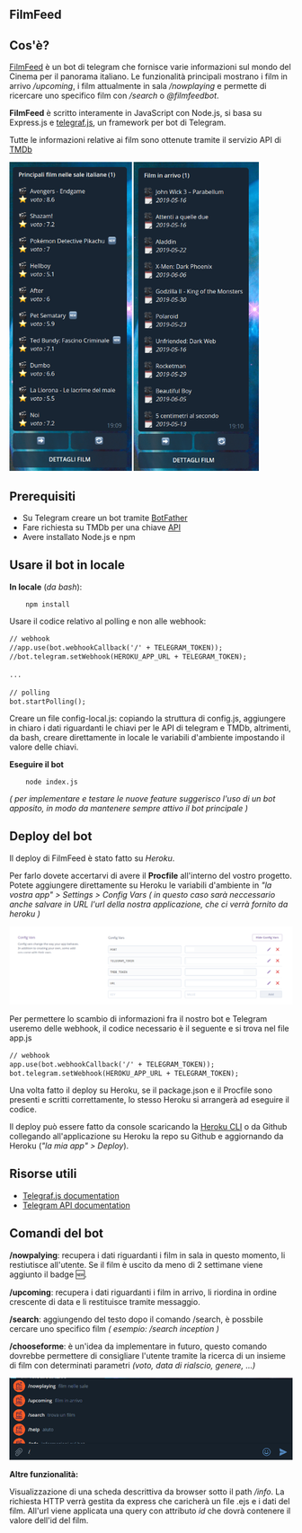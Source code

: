 ## FilmFeed

## Cos'è?
[FilmFeed](https://t.me/filmfeedbot) è un bot di telegram che fornisce varie informazioni sul mondo del Cinema per il panorama italiano. 
Le funzionalità principali mostrano i film in arrivo _/upcoming_, i film attualmente in sala _/nowplaying_ e permette di ricercare uno specifico film con _/search_ o _@filmfeedbot_.

**FilmFeed** è scritto interamente in JavaScript con Node.js, si basa su Express.js e [telegraf.js](https://telegraf.js.org/#/), un framework per bot di Telegram.

Tutte le informazioni relative ai film sono ottenute tramite il servizio API di [TMDb](https://www.themoviedb.org/documentation/api)

<div>
    <img src="/img/nowplaying.png" height="550" title="nowplaying">
    <img src="/img/upcoming.png" height="550" title="upcoming">
</div>

## Prerequisiti

-   Su Telegram creare un bot tramite [BotFather](https://telegram.me/botfather)
-   Fare richiesta su TMDb per una chiave [API](https://developers.themoviedb.org/3/getting-started/introduction)
-   Avere installato Node.js e npm

## Usare il bot in locale

**In locale** (_da bash_):

```
    npm install
```

Usare il codice relativo al polling e non alle webhook:

```
// webhook
//app.use(bot.webhookCallback('/' + TELEGRAM_TOKEN));
//bot.telegram.setWebhook(HEROKU_APP_URL + TELEGRAM_TOKEN);

...

// polling
bot.startPolling();
```

Creare un file config-local.js: copiando la struttura di config.js, aggiungere in chiaro i dati riguardanti le chiavi per le API di telegram e TMDb, altrimenti, da bash, creare direttamente in locale le variabili d'ambiente impostando il valore delle chiavi. 

**Eseguire il bot**

```
    node index.js
```

_( per implementare e testare le nuove feature suggerisco l'uso di un bot apposito, in modo da mantenere sempre attivo il bot principale )_

## Deploy del bot

Il deploy di FilmFeed è stato fatto su _Heroku_.

Per farlo dovete accertarvi di avere il **Procfile** all'interno del vostro progetto. 
Potete aggiungere direttamente su Heroku le variabili d'ambiente in _"la vostra app" > Settings > Config Vars_
_( in questo caso sarà neccessario anche salvare in URL l'url della nostra applicazione, che ci verrà fornito da heroku )_

![config vars](/img/configvars.png)

Per permettere lo scambio di informazioni fra il nostro bot e Telegram useremo delle webhook, il codice necessario è il seguente e si trova nel file app.js

```
// webhook
app.use(bot.webhookCallback('/' + TELEGRAM_TOKEN));
bot.telegram.setWebhook(HEROKU_APP_URL + TELEGRAM_TOKEN);
```

Una volta fatto il deploy su Heroku, se il package.json e il Procfile sono presenti e scritti correttamente, lo stesso Heroku si arrangerà ad eseguire il codice.

Il deploy può essere fatto da console scaricando la [Heroku CLI](https://devcenter.heroku.com/articles/heroku-cli) o da Github collegando all'applicazione su Heroku la repo su Github e aggiornando da Heroku (_"la mia app" > Deploy_).

## Risorse utili

-   [Telegraf.js documentation](https://telegraf.js.org/#/)
-   [Telegram API documentation](https://core.telegram.org)


## Comandi del bot

**/nowpalying**: recupera i dati riguardanti i film in sala in questo momento, li restiutisce all'utente. Se il film è uscito da meno di 2 settimane viene aggiunto il badge 🆕.

**/upcoming**: recupera i dati riguardanti i film in arrivo, li riordina in ordine crescente di data e li restituisce tramite messaggio.

**/search**: aggiungendo del testo dopo il comando /search, è possbile cercare uno specifico film _( esempio: /search inception )_

**/chooseforme**: è un'idea da implementare in futuro, questo comando dovrebbe permettere di consigliare l'utente tramite la ricerca di un insieme di film con determinati parametri _(voto, data di rialscio, genere, ...)_



![commands](/img/commands.png)

**Altre funzionalità:**

Visualizzazione di una scheda descrittiva da browser sotto il path _/info_. La richiesta HTTP verrà gestita da express che caricherà un file .ejs e i dati del film. All'url viene applicata una query con attributo _id_ che dovrà contenere il valore dell'id del film.
